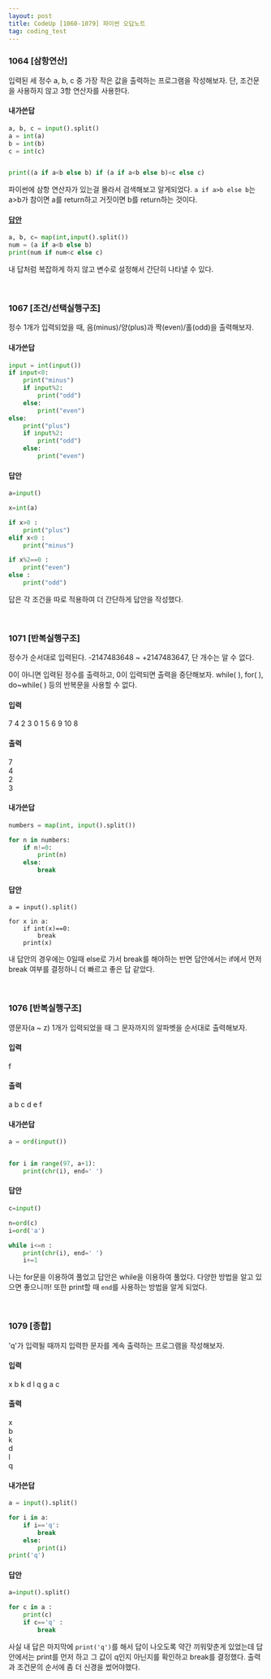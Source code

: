 ```yaml
---
layout: post
title: CodeUp [1060-1079] 파이썬 오답노트
tag: coding_test
---
```


### 1064 [삼항연산]
입력된 세 정수 a, b, c 중 가장 작은 값을 출력하는 프로그램을 작성해보자.
단, 조건문을 사용하지 않고 3항 연산자를 사용한다.

#### 내가쓴답
```python
a, b, c = input().split()
a = int(a)
b = int(b)
c = int(c)


print((a if a<b else b) if (a if a<b else b)<c else c)
```

파이썬에 삼항 연산자가 있는걸 몰라서 검색해보고 알게되었다. 
`a if a>b else b`는 a>b가 참이면 a를 return하고 거짓이면 b를 return하는 것이다.

#### [답안](https://infinitt.tistory.com/100)
```python
a, b, c= map(int,input().split())
num = (a if a<b else b)
print(num if num<c else c)
```

내 답처럼 복잡하게 하지 않고 변수로 설정해서 간단히 나타낼 수 있다.

<br>

### 1067 [조건/선택실행구조]
정수 1개가 입력되었을 때, 음(minus)/양(plus)과 짝(even)/홀(odd)을 출력해보자.

#### 내가쓴답
```python
input = int(input())
if input<0:
    print("minus")
    if input%2:
        print("odd")
    else:
        print("even")
else:
    print("plus")
    if input%2:
        print("odd")
    else:
        print("even")
```

#### 답안
```python
a=input()

x=int(a)

if x>0 :
    print("plus")
elif x<0 :
    print("minus")

if x%2==0 :
    print("even")
else :
    print("odd")
```   

답은 각 조건을 따로 적용하여 더 간단하게 답안을 작성했다.

<br>

### 1071 [반복실행구조]
정수가 순서대로 입력된다.
-2147483648 ~ +2147483647, 단 개수는 알 수 없다.

0이 아니면 입력된 정수를 출력하고, 0이 입력되면 출력을 중단해보자.
while( ), for( ), do~while( ) 등의 반복문을 사용할 수 없다.
#### 입력
7 4 2 3 0 1 5 6 9 10 8
#### 출력
7<br>
4<br>
2<br>
3<br>

#### 내가쓴답
```python
numbers = map(int, input().split())

for n in numbers:
    if n!=0:
        print(n)
    else:
        break
```

#### 답안
```ptyhon
a = input().split()

for x in a:
    if int(x)==0:
        break
    print(x)
```
내 답안의 경우에는 0일때 else로 가서 break를 해야하는 반면 답안에서는 if에서 먼저 break 여부를 결정하니 
더 빠르고 좋은 답 같았다.

<br>

### 1076 [반복실행구조]
영문자(a ~ z) 1개가 입력되었을 때 그 문자까지의 알파벳을 순서대로 출력해보자.

#### 입력
f

#### 출력
a b c d e f

#### 내가쓴답
```python
a = ord(input())


for i in range(97, a+1):
    print(chr(i), end=' ')
```

#### 답안
```python
c=input()

n=ord(c)
i=ord('a')

while i<=n :
    print(chr(i), end=' ')
    i+=1
```

나는 for문을 이용하여 풀었고 답안은 while을 이용하여 풀었다. 다양한 방법을 알고 있으면 좋으니까!
또한 print할 때 `end`를 사용하는 방법을 알게 되었다. 

<br>

### 1079 [종합]
'q'가 입력될 때까지 입력한 문자를 계속 출력하는 프로그램을 작성해보자.
#### 입력
x b k d l q g a c
#### 출력
x <br>
b <br>
k <br>
d <br>
l <br>
q <br>

#### 내가쓴답
```python
a = input().split()

for i in a:
    if i=='q':
        break
    else:
        print(i)
print('q')
```

#### 답안
```python
a=input().split()

for c in a :
    print(c)
    if c=='q' :
        break
```

사실 내 답은 마지막에 `print('q')`를 해서 답이 나오도록 약간 끼워맞춘게 있었는데 답안에서는 print를 먼저 하고
그 값이 q인지 아닌지를 확인하고 break를 결정했다. 출력과 조건문의 순서에 좀 더 신경을 썼어야했다.
